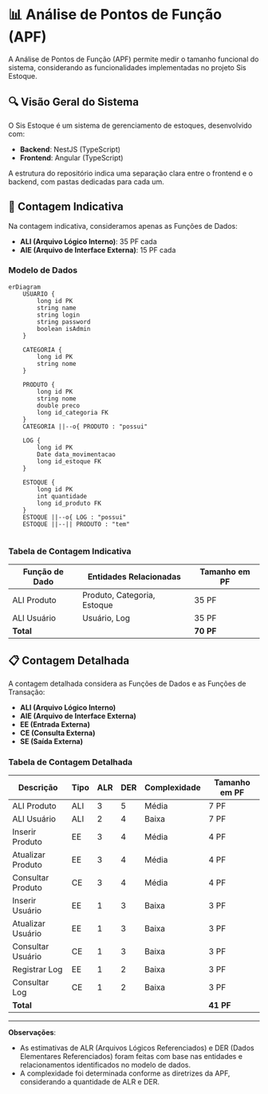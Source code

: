 # 📊 Análise de Pontos de Função (APF)

A Análise de Pontos de Função (APF) permite medir o tamanho funcional do sistema, considerando as funcionalidades implementadas no projeto Sis Estoque.

## 🔍 Visão Geral do Sistema

O Sis Estoque é um sistema de gerenciamento de estoques, desenvolvido com:

- **Backend**: NestJS (TypeScript)
- **Frontend**: Angular (TypeScript)

A estrutura do repositório indica uma separação clara entre o frontend e o backend, com pastas dedicadas para cada um.

## 📁 Contagem Indicativa

Na contagem indicativa, consideramos apenas as Funções de Dados:

- **ALI (Arquivo Lógico Interno)**: 35 PF cada
- **AIE (Arquivo de Interface Externa)**: 15 PF cada

### Modelo de Dados

```mermaid
erDiagram
    USUARIO {
        long id PK
        string name
        string login
        string password
        boolean isAdmin
    }

    CATEGORIA {
        long id PK
        string nome
    }

    PRODUTO {
        long id PK
        string nome
        double preco
        long id_categoria FK
    }
    CATEGORIA ||--o{ PRODUTO : "possui"

    LOG {
        long id PK
        Date data_movimentacao
        long id_estoque FK 
    }

    ESTOQUE {
        long id PK
        int quantidade
        long id_produto FK
    }
    ESTOQUE ||--o{ LOG : "possui"
    ESTOQUE ||--|| PRODUTO : "tem"


```

### Tabela de Contagem Indicativa

| Função de Dado  | Entidades Relacionadas       | Tamanho em PF |
|-----------------|------------------------------|---------------|
| ALI Produto     | Produto, Categoria, Estoque  | 35 PF         |
| ALI Usuário     | Usuário, Log                 | 35 PF         |
| **Total**       |                              | **70 PF**     |

## 📋 Contagem Detalhada

A contagem detalhada considera as Funções de Dados e as Funções de Transação:

- **ALI (Arquivo Lógico Interno)**
- **AIE (Arquivo de Interface Externa)**
- **EE (Entrada Externa)**
- **CE (Consulta Externa)**
- **SE (Saída Externa)**

### Tabela de Contagem Detalhada

| Descrição            | Tipo | ALR | DER | Complexidade | Tamanho em PF |
|----------------------|------|-----|-----|--------------|---------------|
| ALI Produto          | ALI  | 3   | 5   | Média        | 7 PF          |
| ALI Usuário          | ALI  | 2   | 4   | Baixa        | 7 PF          |
| Inserir Produto      | EE   | 3   | 4   | Média        | 4 PF          |
| Atualizar Produto    | EE   | 3   | 4   | Média        | 4 PF          |
| Consultar Produto    | CE   | 3   | 4   | Média        | 4 PF          |
| Inserir Usuário      | EE   | 1   | 3   | Baixa        | 3 PF          |
| Atualizar Usuário    | EE   | 1   | 3   | Baixa        | 3 PF          |
| Consultar Usuário    | CE   | 1   | 3   | Baixa        | 3 PF          |
| Registrar Log        | EE   | 1   | 2   | Baixa        | 3 PF          |
| Consultar Log        | CE   | 1   | 2   | Baixa        | 3 PF          |
| **Total**            |      |     |     |              | **41 PF**     |

---

**Observações**:

- As estimativas de ALR (Arquivos Lógicos Referenciados) e DER (Dados Elementares Referenciados) foram feitas com base nas entidades e relacionamentos identificados no modelo de dados.
- A complexidade foi determinada conforme as diretrizes da APF, considerando a quantidade de ALR e DER.
